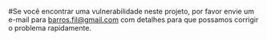 #Se você encontrar uma vulnerabilidade neste projeto, por favor envie um e-mail para barros.fil@gmail.com com detalhes para que possamos corrigir o problema rapidamente.
